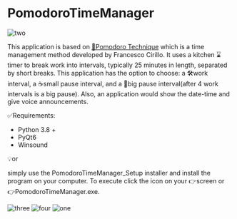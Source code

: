 # PomodoroTimeManager

![two](https://user-images.githubusercontent.com/103309335/208258678-a487711d-f8a6-4403-8f6d-323bb5f48e12.PNG)

This application is based on [🍅Pomodoro Technique](https://en.wikipedia.org/wiki/Pomodoro_Technique) which is a time management method developed by Francesco Cirillo. It uses a kitchen ⌛timer to break work into intervals, typically 25 minutes in length, separated by short breaks. This application has the option to choose: a 🛠️work interval, a ☕small pause interval, and a 🍲big pause interval(after 4 work intervals is a big pause). Also, an application would show the date-time and give voice announcements.

✅Requirements:

- Python 3.8 +
- PyQt6
- Winsound

💡or 

simply use the PomodoroTimeManager_Setup installer and install the program on your computer. To execute click the icon on your 👉screen or 👉PomodoroTimeManager.exe.

![three](https://user-images.githubusercontent.com/103309335/208258681-9730e433-bb8a-42e7-b391-c41e09e4114c.PNG)
![four](https://user-images.githubusercontent.com/103309335/208258683-826110a4-41f7-4037-919c-f0603344da92.PNG)
![one](https://user-images.githubusercontent.com/103309335/208258673-91004cb9-b64f-44f5-8a3c-192ad8ffcbaa.PNG)

